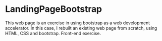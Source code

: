 # LandingPageBootstrap
This web page is an exercise in using bootstrap as a web development accelerator. In this case, I rebuilt an existing web page from scratch, using HTML, CSS and bootstrap. Front-end exercise.
